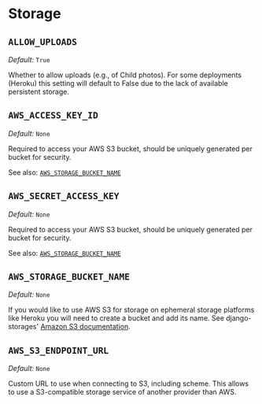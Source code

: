 # Storage

## `ALLOW_UPLOADS`

*Default:* `True`

Whether to allow uploads (e.g., of Child photos). For some deployments (Heroku)
this setting will default to False due to the lack of available persistent storage.

## `AWS_ACCESS_KEY_ID`

*Default:* `None`

Required to access your AWS S3 bucket, should be uniquely generated per bucket
for security.

See also: [`AWS_STORAGE_BUCKET_NAME`](#aws_storage_bucket_name)

## `AWS_SECRET_ACCESS_KEY`

*Default:* `None`

Required to access your AWS S3 bucket, should be uniquely generated per bucket
for security.

See also: [`AWS_STORAGE_BUCKET_NAME`](#aws_storage_bucket_name)

## `AWS_STORAGE_BUCKET_NAME`

*Default:* `None`

If you would like to use AWS S3 for storage on ephemeral storage platforms like
Heroku you will need to create a bucket and add its name. See django-storages'
[Amazon S3 documentation](https://django-storages.readthedocs.io/en/latest/backends/amazon-S3.html).

## `AWS_S3_ENDPOINT_URL`

*Default:* `None`

Custom URL to use when connecting to S3, including scheme.
This allows to use a S3-compatible storage service of another provider than AWS.
